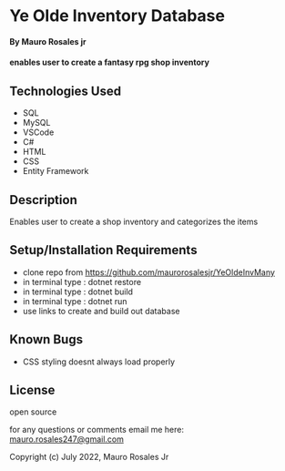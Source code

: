 # Ye Olde Inventory Database

#### By Mauro Rosales jr

#### enables user to create a fantasy rpg shop inventory

## Technologies Used

* SQL
* MySQL
* VSCode
* C#
* HTML
* CSS
* Entity Framework

## Description

Enables user to create a shop inventory and categorizes the items 

## Setup/Installation Requirements

* clone repo from https://github.com/maurorosalesjr/YeOldeInvMany
* in terminal type : dotnet restore
* in terminal type : dotnet build
* in terminal type : dotnet run
* use links to create and build out database



## Known Bugs

* CSS styling doesnt always load properly

## License

open source

for any questions or comments email me here: mauro.rosales247@gmail.com

Copyright (c) July 2022, Mauro Rosales Jr